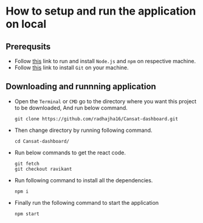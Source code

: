 # How to setup and run the application on local

## Prerequsits

- Follow [this](https://kinsta.com/blog/how-to-install-node-js/#how-to-install-nodejs-and-npm) link to run and install `Node.js` and `npm` on respective machine.
- Follow [this](https://www.linode.com/docs/guides/how-to-install-git-on-linux-mac-and-windows/) link to install `Git` on your machine.

## Downloading and runnning application

- Open the `Terminal` or `CMD` go to the directory where you want this project to be downloaded, And run below command.

  ```
  git clone https://github.com/radhajha16/Cansat-dashboard.git
  ```

- Then change directory by running following command.
  ```
  cd Cansat-dashboard/
  ```
- Run below commands to get the react code.
  ```
  git fetch
  git checkout ravikant
  ```
- Run following command to install all the dependencies.
  ```
  npm i
  ```
- Finally run the following command to start the application
  ```
  npm start
  ```
